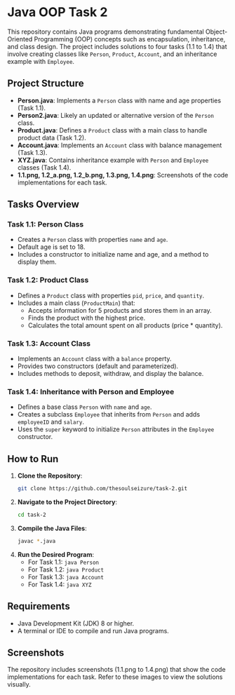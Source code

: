 # Java OOP Task 2

This repository contains Java programs demonstrating fundamental Object-Oriented Programming (OOP) concepts such as encapsulation, inheritance, and class design. The project includes solutions to four tasks (1.1 to 1.4) that involve creating classes like `Person`, `Product`, `Account`, and an inheritance example with `Employee`.

## Project Structure

- **Person.java**: Implements a `Person` class with name and age properties (Task 1.1).
- **Person2.java**: Likely an updated or alternative version of the `Person` class.
- **Product.java**: Defines a `Product` class with a main class to handle product data (Task 1.2).
- **Account.java**: Implements an `Account` class with balance management (Task 1.3).
- **XYZ.java**: Contains inheritance example with `Person` and `Employee` classes (Task 1.4).
- **1.1.png, 1.2_a.png, 1.2_b.png, 1.3.png, 1.4.png**: Screenshots of the code implementations for each task.

## Tasks Overview

### Task 1.1: Person Class
- Creates a `Person` class with properties `name` and `age`.
- Default age is set to 18.
- Includes a constructor to initialize name and age, and a method to display them.

### Task 1.2: Product Class
- Defines a `Product` class with properties `pid`, `price`, and `quantity`.
- Includes a main class (`ProductMain`) that:
  - Accepts information for 5 products and stores them in an array.
  - Finds the product with the highest price.
  - Calculates the total amount spent on all products (price * quantity).

### Task 1.3: Account Class
- Implements an `Account` class with a `balance` property.
- Provides two constructors (default and parameterized).
- Includes methods to deposit, withdraw, and display the balance.

### Task 1.4: Inheritance with Person and Employee
- Defines a base class `Person` with `name` and `age`.
- Creates a subclass `Employee` that inherits from `Person` and adds `employeeID` and `salary`.
- Uses the `super` keyword to initialize `Person` attributes in the `Employee` constructor.

## How to Run

1. **Clone the Repository**:
   ```bash
   git clone https://github.com/thesoulseizure/task-2.git
   ```
2. **Navigate to the Project Directory**:
   ```bash
   cd task-2
   ```
3. **Compile the Java Files**:
   ```bash
   javac *.java
   ```
4. **Run the Desired Program**:
   - For Task 1.1: `java Person`
   - For Task 1.2: `java Product`
   - For Task 1.3: `java Account`
   - For Task 1.4: `java XYZ`

## Requirements

- Java Development Kit (JDK) 8 or higher.
- A terminal or IDE to compile and run Java programs.

## Screenshots

The repository includes screenshots (1.1.png to 1.4.png) that show the code implementations for each task. Refer to these images to view the solutions visually.
